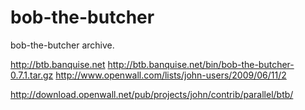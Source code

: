 # bob-the-butcher
bob-the-butcher archive.

http://btb.banquise.net
http://btb.banquise.net/bin/bob-the-butcher-0.7.1.tar.gz
http://www.openwall.com/lists/john-users/2009/06/11/2

http://download.openwall.net/pub/projects/john/contrib/parallel/btb/
